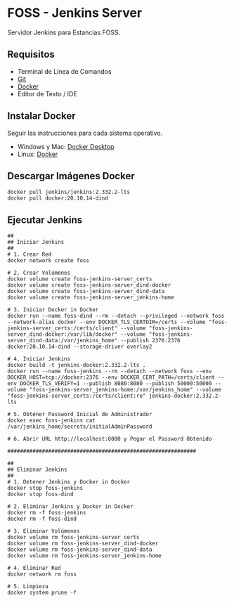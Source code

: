 # FOSS - Jenkins Server
Servidor Jenkins para Estancias FOSS.


## Requisitos
* Terminal de Línea de Comandos
* [Git](https://git-scm.com/)
* [Docker](https://www.docker.com/)
* Editor de Texto / IDE


## Instalar Docker
Seguir las instrucciones para cada sistema operativo.
* Windows y Mac: [Docker Desktop](https://www.docker.com/get-started/) 
* Linux: [Docker](https://docs.docker.com/engine/install/)


## Descargar Imágenes Docker
```shell
docker pull jenkins/jenkins:2.332.2-lts
docker pull docker:20.10.14-dind
```


## Ejecutar Jenkins
```shell
##
## Iniciar Jenkins
##
# 1. Crear Red
docker network create foss

# 2. Crear Volúmenes
docker volume create foss-jenkins-server_certs
docker volume create foss-jenkins-server_dind-docker
docker volume create foss-jenkins-server_dind-data
docker volume create foss-jenkins-server_jenkins-home

# 3. Iniciar Docker in Docker
docker run --name foss-dind --rm --detach --privileged --network foss --network-alias docker --env DOCKER_TLS_CERTDIR=/certs --volume "foss-jenkins-server_certs:/certs/client" --volume "foss-jenkins-server_dind-docker:/var/lib/docker" --volume "foss-jenkins-server_dind-data:/var/jenkins_home" --publish 2376:2376 docker:20.10.14-dind --storage-driver overlay2

# 4. Iniciar Jenkins
docker build -t jenkins-docker:2.332.2-lts .
docker run --name foss-jenkins --rm --detach --network foss --env DOCKER_HOST=tcp://docker:2376 --env DOCKER_CERT_PATH=/certs/client --env DOCKER_TLS_VERIFY=1 --publish 8080:8080 --publish 50000:50000 --volume "foss-jenkins-server_jenkins-home:/var/jenkins_home" --volume "foss-jenkins-server_certs:/certs/client:ro" jenkins-docker:2.332.2-lts

# 5. Obtener Password Inicial de Administrador
docker exec foss-jenkins cat /var/jenkins_home/secrets/initialAdminPassword

# 6. Abrir URL http://localhost:8080 y Pegar el Password Obtenido

############################################################

##
## Eliminar Jenkins
##
# 1. Detener Jenkins y Docker in Docker
docker stop foss-jenkins
docker stop foss-dind

# 2. Eliminar Jenkins y Docker in Docker
docker rm -f foss-jenkins
docker rm -f foss-dind

# 3. Eliminar Volúmenes
docker volume rm foss-jenkins-server_certs
docker volume rm foss-jenkins-server_dind-docker
docker volume rm foss-jenkins-server_dind-data
docker volume rm foss-jenkins-server_jenkins-home

# 4. Eliminar Red
docker network rm foss

# 5. Limpieza
docker system prune -f
```
